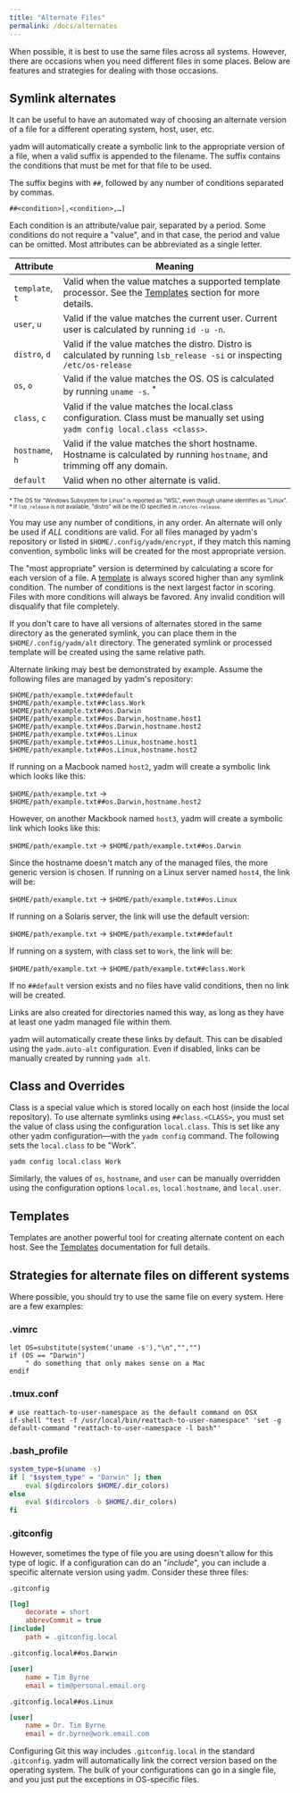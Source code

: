 ```yaml
---
title: "Alternate Files"
permalink: /docs/alternates
---
```


When possible, it is best to use the same files across all systems. However,
there are occasions when you need different files in some places. Below are
features and strategies for dealing with those occasions.

## Symlink alternates

It can be useful to have an automated way of choosing an alternate version of a
file for a different operating system, host, user, etc.

yadm will automatically create a symbolic link to the appropriate version of a
file, when a valid suffix is appended to the filename. The suffix contains the
conditions that must be met for that file to be used.

The suffix begins with `##`, followed by any number of conditions separated by
commas.

    ##<condition>[,<condition>,…]

Each condition is an attribute/value pair, separated by a period. Some
conditions do not require a "value", and in that case, the period and value can
be omitted. Most attributes can be abbreviated as a single letter.

| Attribute | Meaning |
| - | - |
| `template`, `t` | Valid when the value matches a supported template processor. See the [Templates](/docs/templates) section for more details. |
| `user`, `u` | Valid if the value matches the current user. Current user is calculated by running <code>id&nbsp;&#8209;u&nbsp;&#8209;n</code>. |
| `distro`, `d` | Valid if the value matches the distro. Distro is calculated by running <code>lsb_release&nbsp;&#8209;si</code> or inspecting <code>/etc/os-release</code> |
| `os`, `o` | Valid if the value matches the OS. OS is calculated by running <code>uname&nbsp;&#8209;s</code>. <sup>*</sup> |
| `class`, `c` | Valid if the value matches the local.class configuration. Class must be manually set using <code>yadm&nbsp;config&nbsp;local.class&nbsp;&lt;class&gt;</code>. |
| `hostname`, `h` | Valid if the value matches the short hostname. Hostname is calculated by running `hostname`, and trimming off any domain. |
| `default` | Valid when no other alternate is valid. |

<sub><sup>*
The OS for "Windows Subsystem for Linux" is reported as "WSL", even though uname identifies as "Linux".
<br/>
*
If `lsb_release` is not available, "distro" will be the ID specified in `/etc/os-release`.
</sup></sub>

You may use any number of conditions, in any order. An alternate will only be
used if _ALL_ conditions are valid. For all files managed by yadm's repository
or listed in `$HOME/.config/yadm/encrypt`, if they match this naming convention,
symbolic links will be created for the most appropriate version.

The "most appropriate" version is determined by calculating a score for each
version of a file. A [template](/docs/templates) is always scored higher than
any symlink condition. The number of conditions is the next largest factor in
scoring. Files with more conditions will always be favored. Any invalid
condition will disqualify that file completely.

If you don't care to have all versions of alternates stored in the same
directory as the generated symlink, you can place them in the
`$HOME/.config/yadm/alt` directory. The generated symlink or processed template
will be created using the same relative path.

Alternate linking may best be demonstrated by example. Assume the following
files are managed by yadm's repository:

    $HOME/path/example.txt##default
    $HOME/path/example.txt##class.Work
    $HOME/path/example.txt##os.Darwin
    $HOME/path/example.txt##os.Darwin,hostname.host1
    $HOME/path/example.txt##os.Darwin,hostname.host2
    $HOME/path/example.txt##os.Linux
    $HOME/path/example.txt##os.Linux,hostname.host1
    $HOME/path/example.txt##os.Linux,hostname.host2

If running on a Macbook named `host2`, yadm will create a symbolic link which looks like this:

`$HOME/path/example.txt` → `$HOME/path/example.txt##os.Darwin,hostname.host2`

However, on another Mackbook named `host3`, yadm will create a symbolic link which looks like this:

`$HOME/path/example.txt` → `$HOME/path/example.txt##os.Darwin`

Since the hostname doesn't match any of the managed files, the more generic
version is chosen. If running on a Linux server named `host4`, the link will be:

`$HOME/path/example.txt` → `$HOME/path/example.txt##os.Linux`

If running on a Solaris server, the link will use the default version:

`$HOME/path/example.txt` → `$HOME/path/example.txt##default`

If running on a system, with class set to `Work`, the link will be:

`$HOME/path/example.txt` → `$HOME/path/example.txt##class.Work`

If no `##default` version exists and no files have valid conditions, then no
link will be created.

Links are also created for directories named this way, as long as they have at
least one yadm managed file within them.

yadm will automatically create these links by default. This can be disabled
using the `yadm.auto-alt` configuration. Even if disabled, links can be manually
created by running `yadm alt`.

## Class and Overrides

Class is a special value which is stored locally on each host (inside the local
repository). To use alternate symlinks using `##class.<CLASS>`, you must set the
value of class using the configuration `local.class`. This is set like any other
yadm configuration—with the `yadm config` command. The following sets the
`local.class` to be "Work".

    yadm config local.class Work

Similarly, the values of `os`, `hostname`, and `user` can be manually overridden
using the configuration options `local.os`, `local.hostname`, and `local.user`.

## Templates

Templates are another powerful tool for creating alternate content on each host.
See the [Templates](/docs/templates) documentation for full details.

## Strategies for alternate files on different systems

Where possible, you should try to use the same file on every system. Here are a few examples:

### .vimrc

```vim
let OS=substitute(system('uname -s'),"\n","","")
if (OS == "Darwin")
    " do something that only makes sense on a Mac
endif
```

### .tmux.conf

    # use reattach-to-user-namespace as the default command on OSX
    if-shell "test -f /usr/local/bin/reattach-to-user-namespace" 'set -g default-command "reattach-to-user-namespace -l bash"'

### .bash_profile

```bash
system_type=$(uname -s)
if [ "$system_type" = "Darwin" ]; then
    eval $(gdircolors $HOME/.dir_colors)
else
    eval $(dircolors -b $HOME/.dir_colors)
fi
```

### .gitconfig

However, sometimes the type of file you are using doesn't allow for this type of
logic. If a configuration can do an "_include_", you can include a specific
alternate version using yadm. Consider these three files:

`.gitconfig`

```ini
[log]
    decorate = short
    abbrevCommit = true
[include]
    path = .gitconfig.local
```

`.gitconfig.local##os.Darwin`

```ini
[user]
    name = Tim Byrne
    email = tim@personal.email.org
```

`.gitconfig.local##os.Linux`

```ini
[user]
    name = Dr. Tim Byrne
    email = dr.byrne@work.email.com
```

Configuring Git this way includes `.gitconfig.local` in the standard
`.gitconfig`. yadm will automatically link the correct version based on the
operating system. The bulk of your configurations can go in a single file, and
you just put the exceptions in OS-specific files.

